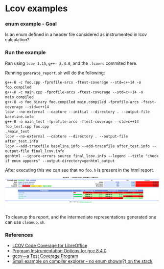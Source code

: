 # Lcov examples

### enum example - Goal

Is an enum defined in a header file considered as instrumented in lcov calculation?

### Run the example

Ran using ``lcov 1.15``, `g++- 8.4.0`, and the `.lcovrc` commited here.

Running ``generate_report.sh`` will do the following:

````
g++-8 -c foo.cpp -fprofile-arcs -ftest-coverage --std=c++14 -o foo.compiled
g++-8 -c main.cpp -fprofile-arcs -ftest-coverage --std=c++14 -o main.compiled
g++-8 -o foo_binary foo.compiled main.compiled -fprofile-arcs -ftest-coverage --std=c++14 
lcov --no-external --capture --initial --directory . --output-file baseline.info
g++-8 -o main_test -fprofile-arcs -ftest-coverage --std=c++14 foo_test.cpp foo.cpp
./main_test
lcov --no-external --capture --directory . --output-file after_test.info
lcov --add-tracefile baseline.info --add-tracefile after_test.info --output-file final_lcov.info
genhtml --ignore-errors source final_lcov.info --legend --title "check if enum appears" --output-directory=genhtml_output
````

After executing this we can see that no `foo.h` is present in the html report.

![report](./enum_report_screen.png)

To cleanup the report, and the intermediate representations generated one can use ``cleanup.sh``.

### References

- [LCOV Code Coverage for LibreOffice](https://wiki.documentfoundation.org/Development/Lcov)
- [Program Instrumentation Options for gcc 8.4.0](https://gcc.gnu.org/onlinedocs/gcc-8.4.0/gcc/Instrumentation-Options.html)
- [gcov—a Test Coverage Program](https://gcc.gnu.org/onlinedocs/gcc/Gcov.html)
- [Small example on compiler explorer - no enum shown(?) on the stack](https://godbolt.org/z/PxP5M7hMo)
